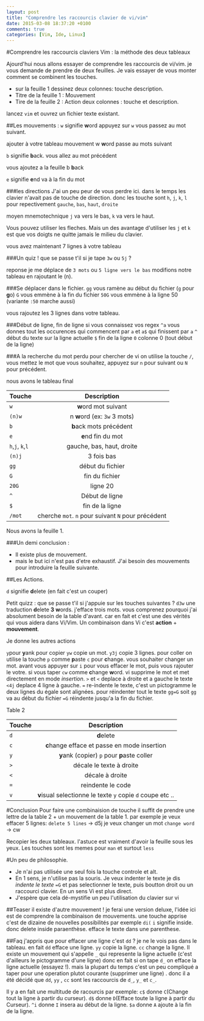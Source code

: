 ```yaml
---
layout: post
title: "Comprendre les raccourcis clavier de vi/vim"
date: 2015-03-08 18:37:20 +0100
comments: true
categories: [Vim, Ide, Linux]
---
```



#Comprendre les raccourcis claviers Vim : la méthode des deux tableaux

Ajourd'hui nous allons essayer de comprendre les raccourcis de vi/vim. je vous demande de prendre de deux feuilles. Je vais essayer de vous monter comment se combinent les touches.

- sur la feuille 1 dessinez deux colonnes: touche description.
- Titre de la feuille 1 : Mouvement
- Tire de la feuille 2 : Action deux colonnes : touche et description.

lancez `vim` et ouvrez un fichier texte existant.

##Les mouvements :
`w` signifie **w**ord
appuyez sur `w` vous passez au mot suivant.

ajouter à votre tableau mouvement
w **w**ord  passe au mots suivant

`b` signifie **b**ack. vous allez au mot précédent

vous ajoutez a la feuille b **b**ack

`e` signifie **e**nd va à la fin du mot

###les directions
J'ai un peu peur de vous perdre ici.
dans le temps les clavier n'avait pas de touche de direction. donc les touche sont `h`, `j`, `k`, `l` pour repectivement `gauche`, `bas`, `haut`, `droite`

moyen mnemotechnique `j` va vers le bas, `k` va vers le haut. 

Vous pouvez utiliser les fleches. Mais un des avantage d'utiliser les `j` et `k` est que vos doigts ne quitte jamais le milieu du clavier.

vous avez maintenant 7 lignes à votre tableau

###Un quiz !
que se passe t'il si je tape `3w` ou `5j` ?

reponse je me déplace de `3 mots` ou `5 ligne vers le bas`
modifions notre tableau en rajoutant le (n).

###Se déplacer dans le fichier.
`gg` vous ramène au début du fichier (`g` pour **g**o)
`G` vous emmène à la fin du fichier
`50G` vous emmène à la ligne 50 (variante `:50` marche aussi)

vous rajoutez les 3 lignes dans votre tableau.

###Début de ligne, fin de ligne
si vous connaissez vos regex `^a` vous donnes tout les occurences qui commencent par `a` et `a$` qui finissent par `a`
`^` début du texte sur la ligne actuelle
`$` fin de la ligne
`0` colonne 0 (tout début de la ligne)

###A la recherche du mot perdu
pour chercher de vi on utilise la touche `/`, vous mettez le mot que vous souhaitez, appuyez sur `n` pour suivant ou `N` pour précédent. 

nous avons le tableau final

| Touche      | Description |
| ------------- |:-------------:| 
| `w`               | **w**ord  mot suivant|
| `(n)w`            | n **w**ord  (ex: `3w` 3 mots)|
| `b`      | **b**ack   mots précédent  | 
| `e` | **e**nd fin du mot|
| `h`,`j`, `k`,`l` | gauche, bas, haut, droite|
| `(n)j` | 3 fois bas|
| `gg` | début du fichier|
| `G` | fin du fichier|
|`20G`| ligne 20|
|`^`|Début de ligne|
|`$`| fin de la ligne|
| `/mot`| cherche `mot`. `n` pour suivant `N` pour précédent| 

Nous avons la feuille 1.

###Un demi conclusion :  

- Il existe plus de mouvement. 
- mais le but ici n'est pas d'etre exhaustif. J'ai besoin des mouvements pour introduire la feuille suivante.

##Les Actions.

`d` signifie **d**elete (en fait c'est un couper)

Petit quizz : que se passe t'il si j'appuie sur les touches suivantes ? `d3w`
une traduction **d**elete **3** **w**ords. j'efface trois mots. vous comprenez pourquoi j'ai absolument besoin de la table d'avant. car en fait et c'est une des vérités qui vous aidera dans Vi/Vim. Un combinaison dans Vi c'est **action** + **mouvement**.

Je donne les autres actions

`y`pour **y**ank pour copier `yw` copie un mot. `y3j` copie 3 lignes. pour coller on utilise la touche `p` comme **p**aste
`c` pour **c**hange. vous souhaiter changer un mot. avant vous appuyer sur `i` pour vous effacer le mot, puis vous rajouter le votre. si vous taper `cw` comme **c**hange **w**ord. vi supprime le mot et met directement en mode *insertion*.
`>` et `<` deplace à droite et a gauche le texte `<4j` deplace 4 ligne à gauche.
`=` re-indente le texte, c'est un pictogramme le deux lignes du égale sont alignées. pour réindenter tout le texte `gg=G` soit `gg` va au début du fichier `=G` réindente jusqu'a la fin du fichier.

Table 2

|Touche      | Description|
| ------------- |:-------------:|
| `d`               | **d**elete|
| `c`               | **c**hange efface et passe en mode insertion|
| `y`            |  **y**ank (copier) `p` pour **p**aste coller|
| `>`      | décale le texte à droite | 
| `<` | décale à droite|
| `=`| reindente le code|
| `v` | **v**isual selectionne le texte  `y` copie `d` coupe etc ..|

#Conclusion
Pour faire une combinaision de touche il suffit de prendre une lettre de la table 2 + un mouvement de la table 1. 
par exemple je veux effacer 5 lignes: 
`delete 5 lines` -> d5j
je veux changer un mot
`change word` -> cw

Recopier les deux tableaux. l'astuce est vraiment d'avoir la feuille sous les yeux. 
Les touches sont les memes pour `man` et surtout `less`

#Un peu de philosophie.

 - Je n'ai pas utilisée une seul fois la touche controle et alt.
 - En 1 sens, je n'utilise pas la souris. Je veux indenter le texte je dis *indente le texte* `=G` et pas selectionner le texte, puis boutton droit ou un raccourci clavier. En un sens Vi est plus direct. 
- J'espère que cela dé-mystifie un peu l'utilisation du clavier sur vi

##Teaser
il existe d'autre mouvement ! je ferai une version deluxe, l'idée ici est de comprendre la combinaison de mouvements. une touche apprise c'est de dizaine de nouvelles possibilités
par exemple `di(` `i` signifie inside. donc delete inside paraenthèse. efface le texte dans une parenthese. 

##Faq
j'appris que pour effacer une ligne c'est `dd` ? je ne le vois pas dans le tableau.
en fait 
`dd` efface une ligne.
`yy` copie la ligne.
`cc` change la ligne.
Il existe un mouvement qui s'appelle `_` qui represente la ligne actuelle (c'est d'ailleurs le pictogramme d'une ligne)
donc en fait si on tape `d_` on efface la ligne actuelle (essayez !). mais la plupart du temps c'est un peu compliqué a taper pour une operation plutot courante (supprimer une ligne) . donc il a été décidé que `dd`, `yy` , `cc`
 sont les raccourcis de `d_`, `y_` et `c_`.

Il y a en fait une multitude de racourcis
par exemple:
`c$` donne `C`(Change tout la ligne à partir du curseur).
`d$` donne `D`(Efface toute la ligne à partir du Curseur).
`^i` donne `I` insera au début de la ligne.
`$a` donne `A` ajoute à la fin de la ligne.


